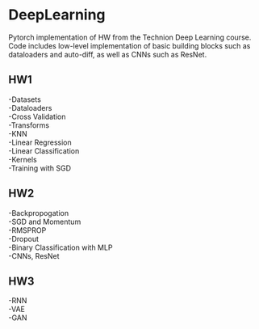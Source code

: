# DeepLearning
Pytorch implementation of HW from the Technion Deep Learning course.
Code includes low-level implementation of basic building blocks such as dataloaders and
auto-diff, as well as CNNs such as ResNet.

## HW1 
-Datasets  
-Dataloaders  
-Cross Validation  
-Transforms  
-KNN  
-Linear Regression  
-Linear Classification  
-Kernels  
-Training with SGD  

## HW2   
-Backpropogation  
-SGD and Momentum  
-RMSPROP  
-Dropout  
-Binary Classification with MLP  
-CNNs, ResNet  

## HW3
-RNN  
-VAE  
-GAN  
